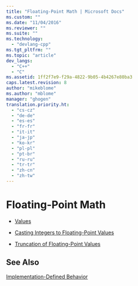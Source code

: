 ```yaml
---
title: "Floating-Point Math | Microsoft Docs"
ms.custom: ""
ms.date: "11/04/2016"
ms.reviewer: ""
ms.suite: ""
ms.technology: 
  - "devlang-cpp"
ms.tgt_pltfrm: ""
ms.topic: "article"
dev_langs: 
  - "C++"
  - "C"
ms.assetid: 1ff2f7e9-f29a-4822-9b05-4b4267e80ba3
caps.latest.revision: 8
author: "mikeblome"
ms.author: "mblome"
manager: "ghogen"
translation.priority.ht: 
  - "cs-cz"
  - "de-de"
  - "es-es"
  - "fr-fr"
  - "it-it"
  - "ja-jp"
  - "ko-kr"
  - "pl-pl"
  - "pt-br"
  - "ru-ru"
  - "tr-tr"
  - "zh-cn"
  - "zh-tw"
---
```

# Floating-Point Math
-   [Values](../c-language/values.md)  
  
-   [Casting Integers to Floating-Point Values](../c-language/casting-integers-to-floating-point-values.md)  
  
-   [Truncation of Floating-Point Values](../c-language/truncation-of-floating-point-values.md)  
  
## See Also  
 [Implementation-Defined Behavior](../c-language/implementation-defined-behavior.md)